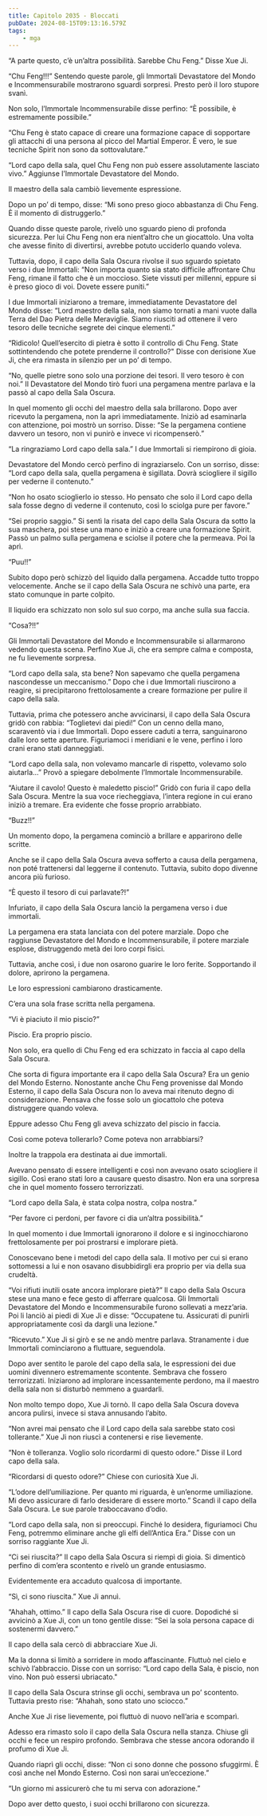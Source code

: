 ```yaml
---
title: Capitolo 2035 - Bloccati
pubDate: 2024-08-15T09:13:16.579Z
tags:
    - mga
---
```




“A parte questo, c’è un’altra possibilità. Sarebbe Chu Feng.” Disse Xue Ji.


“Chu Feng!!!” Sentendo queste parole, gli Immortali Devastatore del Mondo e Incommensurabile mostrarono sguardi sorpresi. Presto però il loro stupore svanì.


Non solo, l’Immortale Incommensurabile disse perfino: “È possibile, è estremamente possibile.”


“Chu Feng è stato capace di creare una formazione capace di sopportare gli attacchi di una persona al picco del Martial Emperor. È vero, le sue tecniche Spirit non sono da sottovalutare.”


“Lord capo della sala, quel Chu Feng non può essere assolutamente lasciato vivo.” Aggiunse l’Immortale Devastatore del Mondo.


Il maestro della sala cambiò lievemente espressione.


Dopo un po’ di tempo, disse: “Mi sono preso gioco abbastanza di Chu Feng. È il momento di distruggerlo.”


Quando disse queste parole, rivelò uno sguardo pieno di profonda sicurezza. Per lui Chu Feng non era nient’altro che un giocattolo. Una volta che avesse finito di divertirsi, avrebbe potuto ucciderlo quando voleva.


Tuttavia, dopo, il capo della Sala Oscura rivolse il suo sguardo spietato verso i due Immortali: “Non importa quanto sia stato difficile affrontare Chu Feng, rimane il fatto che è un moccioso. Siete vissuti per millenni, eppure si è preso gioco di voi. Dovete essere puniti.”


I due Immortali iniziarono a tremare, immediatamente Devastatore del Mondo disse: “Lord maestro della sala, non siamo tornati a mani vuote dalla Terra del Dao Pietra delle Meraviglie. Siamo riusciti ad ottenere il vero tesoro delle tecniche segrete dei cinque elementi.”

“Ridicolo! Quell’esercito di pietra è sotto il controllo di Chu Feng. State sottintendendo che potete prenderne il controllo?" Disse con derisione Xue Ji, che era rimasta in silenzio per un po’ di tempo.


“No, quelle pietre sono solo una porzione dei tesori. Il vero tesoro è con noi.” Il Devastatore del Mondo tirò fuori una pergamena mentre parlava e la passò al capo della Sala Oscura.


In quel momento gli occhi del maestro della sala brillarono. Dopo aver ricevuto la pergamena, non la aprì immediatamente. Iniziò ad esaminarla con attenzione, poi mostrò un sorriso. Disse: “Se la pergamena contiene davvero un tesoro, non vi punirò e invece vi ricompenserò.”


“La ringraziamo Lord capo della sala.” I due Immortali si riempirono di gioia.


Devastatore del Mondo cercò perfino di ingraziarselo. Con un sorriso, disse: “Lord capo della sala, quella pergamena è sigillata. Dovrà sciogliere il sigillo per vederne il contenuto.”


“Non ho osato scioglierlo io stesso. Ho pensato che solo il Lord capo della sala fosse degno di vederne il contenuto, così lo sciolga pure per favore.”

“Sei proprio saggio.” Si sentì la risata del capo della Sala Oscura da sotto la sua maschera, poi stese una mano e iniziò a creare una formazione Spirit. Passò un palmo sulla pergamena e sciolse il potere che la permeava. Poi la aprì.


“Puu!!”


Subito dopo però schizzò del liquido dalla pergamena. Accadde tutto troppo velocemente. Anche se il capo della Sala Oscura ne schivò una parte, era stato comunque in parte colpito.


Il liquido era schizzato non solo sul suo corpo, ma anche sulla sua faccia.

“Cosa?!!”


Gli Immortali Devastatore del Mondo e Incommensurabile si allarmarono vedendo questa scena. Perfino Xue Ji, che era sempre calma e composta, ne fu lievemente sorpresa.

“Lord capo della sala, sta bene? Non sapevamo che quella pergamena nascondesse un meccanismo.” Dopo che i due Immortali riuscirono a reagire, si precipitarono frettolosamente a creare formazione per pulire il capo della sala.

Tuttavia, prima che potessero anche avvicinarsi, il capo della Sala Oscura gridò con rabbia: “Toglietevi dai piedi!” Con un cenno della mano, scaraventò via i due Immortali. Dopo essere caduti a terra, sanguinarono dalle loro sette aperture. Figuriamoci i meridiani e le vene, perfino i loro crani erano stati danneggiati.

“Lord capo della sala, non volevamo mancarle di rispetto, volevamo solo aiutarla…” Provò a spiegare debolmente l’Immortale Incommensurabile.


“Aiutare il cavolo! Questo è maledetto piscio!” Gridò con furia il capo della Sala Oscura. Mentre la sua voce riecheggiava, l’intera regione in cui erano iniziò a tremare. Era evidente che fosse proprio arrabbiato.


“Buzz!!”


Un momento dopo, la pergamena cominciò a brillare e apparirono delle scritte.


Anche se il capo della Sala Oscura aveva sofferto a causa della pergamena, non poté trattenersi dal leggerne il contenuto. Tuttavia, subito dopo divenne ancora più furioso.


“È questo il tesoro di cui parlavate?!”


Infuriato, il capo della Sala Oscura lanciò la pergamena verso i due immortali.


La pergamena era stata lanciata con del potere marziale. Dopo che raggiunse Devastatore del Mondo e Incommensurabile, il potere marziale esplose, distruggendo metà dei loro corpi fisici.


Tuttavia, anche così, i due non osarono guarire le loro ferite. Sopportando il dolore, aprirono la pergamena.


Le loro espressioni cambiarono drasticamente.

C’era una sola frase scritta nella pergamena.

“Vi è piaciuto il mio piscio?”


Piscio. Era proprio piscio.


Non solo, era quello di Chu Feng ed era schizzato in faccia al capo della Sala Oscura.


Che sorta di figura importante era il capo della Sala Oscura? Era un genio del Mondo Esterno. Nonostante anche Chu Feng provenisse dal Mondo Esterno, il capo della Sala Oscura non lo aveva mai ritenuto degno di considerazione. Pensava che fosse solo un giocattolo che poteva distruggere quando voleva.


Eppure adesso Chu Feng gli aveva schizzato del piscio in faccia.


Così come poteva tollerarlo? Come poteva non arrabbiarsi?


Inoltre la trappola era destinata ai due immortali.


Avevano pensato di essere intelligenti e così non avevano osato sciogliere il sigillo. Così erano stati loro a causare questo disastro. Non era una sorpresa che in quel momento fossero terrorizzati.

“Lord capo della Sala, è stata colpa nostra, colpa nostra.”


“Per favore ci perdoni, per favore ci dia un’altra possibilità.”


In quel momento i due Immortali ignorarono il dolore e si inginocchiarono frettolosamente per poi prostrarsi e implorare pietà.


Conoscevano bene i metodi del capo della sala. Il motivo per cui si erano sottomessi a lui e non osavano disubbidirgli era proprio per via della sua crudeltà.


“Voi rifiuti inutili osate ancora implorare pietà?” Il capo della Sala Oscura stese una mano e fece gesto di afferrare qualcosa. Gli Immortali Devastatore del Mondo e Incommensurabile furono sollevati a mezz’aria. Poi li lanciò ai piedi di Xue Ji e disse: “Occupatene tu. Assicurati di punirli appropriatamente così da dargli una lezione.”

“Ricevuto.” Xue Ji si girò e se ne andò mentre parlava. Stranamente i due Immortali cominciarono a fluttuare, seguendola.


Dopo aver sentito le parole del capo della sala, le espressioni dei due uomini divennero estremamente scontente. Sembrava che fossero terrorizzati. Iniziarono ad implorare incessantemente perdono, ma il maestro della sala non si disturbò nemmeno a guardarli.


Non molto tempo dopo, Xue Ji tornò. Il capo della Sala Oscura doveva ancora pulirsi, invece si stava annusando l’abito.

“Non avrei mai pensato che il Lord capo della sala sarebbe stato così tollerante.” Xue Ji non riuscì a contenersi e rise lievemente.

“Non è tolleranza. Voglio solo ricordarmi di questo odore.” Disse il Lord capo della sala.

“Ricordarsi di questo odore?” Chiese con curiosità Xue Ji.


“L’odore dell’umiliazione. Per quanto mi riguarda, è un’enorme umiliazione. Mi devo assicurare di farlo desiderare di essere morto.” Scandì il capo della Sala Oscura. Le sue parole traboccavano d’odio.

“Lord capo della sala, non si preoccupi. Finché lo desidera, figuriamoci Chu Feng, potremmo eliminare anche gli elfi dell’Antica Era.” Disse con un sorriso raggiante Xue Ji.

“Ci sei riuscita?” Il capo della Sala Oscura si riempì di gioia. Si dimenticò perfino di com’era scontento e rivelò un grande entusiasmo.


Evidentemente era accaduto qualcosa di importante.

“Sì, ci sono riuscita.” Xue Ji annuì.


“Ahahah, ottimo.” Il capo della Sala Oscura rise di cuore. Dopodiché si avvicinò a Xue Ji, con un tono gentile disse: “Sei la sola persona capace di sostenermi davvero.”


Il capo della sala cercò di abbracciare Xue Ji.


Ma la donna si limitò a sorridere in modo affascinante. Fluttuò nel cielo e schivò l’abbraccio. Disse con un sorriso: “Lord capo della Sala, è piscio, non vino. Non può essersi ubriacato."


Il capo della Sala Oscura strinse gli occhi, sembrava un po’ scontento. Tuttavia presto rise: “Ahahah, sono stato uno sciocco.”

Anche Xue Ji rise lievemente, poi fluttuò di nuovo nell’aria e scomparì.


Adesso era rimasto solo il capo della Sala Oscura nella stanza. Chiuse gli occhi e fece un respiro profondo. Sembrava che stesse ancora odorando il profumo di Xue Ji.


Quando riaprì gli occhi, disse: “Non ci sono donne che possono sfuggirmi. È così anche nel Mondo Esterno. Così non sarai un’eccezione.”

“Un giorno mi assicurerò che tu mi serva con adorazione.”


Dopo aver detto questo, i suoi occhi brillarono con sicurezza.

